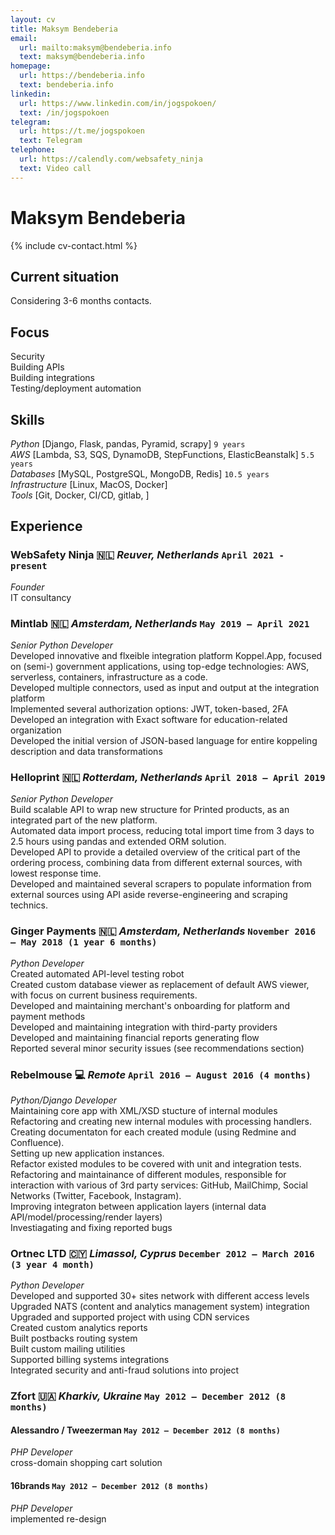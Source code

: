 ```yaml
---
layout: cv
title: Maksym Bendeberia
email:
  url: mailto:maksym@bendeberia.info
  text: maksym@bendeberia.info
homepage:
  url: https://bendeberia.info
  text: bendeberia.info
linkedin:
  url: https://www.linkedin.com/in/jogspokoen/
  text: /in/jogspokoen
telegram:
  url: https://t.me/jogspokoen
  text: Telegram
telephone:
  url: https://calendly.com/websafety_ninja
  text: Video call
---
```


# Maksym Bendeberia

<!--
include contact information from the front matter
Supported arguments:
    - homepage: url, text
    - phone
    - email
-->

{% include cv-contact.html %}

## Current situation
Considering 3-6 months contacts.

## Focus
Security <br>
Building APIs <br>
Building integrations <br>
Testing/deployment automation <br>

## Skills
_Python_ [Django, Flask, pandas, Pyramid, scrapy] `9 years` <br>
_AWS_ [Lambda, S3, SQS, DynamoDB, StepFunctions, ElasticBeanstalk] `5.5 years` <br>
_Databases_ [MySQL, PostgreSQL, MongoDB, Redis] `10.5 years` <br>
_Infrastructure_ [Linux, MacOS, Docker] <br>
_Tools_ [Git, Docker, CI/CD, gitlab, ] <br>

## Experience

### **WebSafety Ninja** 🇳🇱 _Reuver, Netherlands_ `April 2021 - present`

_Founder_ <br>
IT consultancy

### **Mintlab** 🇳🇱 _Amsterdam, Netherlands_ `May 2019 — April 2021`

_Senior Python Developer_<br>
Developed innovative and flxeible integration platform Koppel.App, focused on (semi-) government applications, using top-edge technologies: AWS, serverless, containers, infrastructure as a code.<br>
Developed multiple connectors, used as input and output at the integration platform<br>
Implemented several authorization options: JWT, token-based, 2FA<br>
Developed an integration with Exact software for education-related organization<br>
Developed the initial version of JSON-based language for entire koppeling description and data transformations



### **Helloprint** 🇳🇱 _Rotterdam, Netherlands_ `April 2018 — April 2019`

_Senior Python Developer_<br>
Build scalable API to wrap new structure for Printed products, as an integrated part of the new platform.<br>
Automated data import process, reducing total import time from 3 days to 2.5 hours using pandas and extended ORM solution.<br>
Developed API to provide a detailed overview of the critical part of the ordering process, combining data from different external sources, with lowest response time.<br>
Developed and maintained several scrapers to populate information from external sources using API aside reverse-engineering and scraping technics.

### **Ginger Payments** 🇳🇱 _Amsterdam, Netherlands_ `November 2016 — May 2018 (1 year 6 months)`

_Python Developer_<br>
Created automated API-level testing robot<br>
Created custom database viewer as replacement of default AWS viewer, with focus on current business requirements.<br>
Developed and maintaining merchant's onboarding for platform and payment methods<br>
Developed and maintaining integration with third-party providers<br>
Developed and maintaining financial reports generating flow<br>
Reported several minor security issues (see recommendations section)



### **Rebelmouse** 💻 _Remote_ `April 2016 — August 2016 (4 months)`

_Python/Django Developer_<br>
Maintaining core app with XML/XSD stucture of internal modules<br>
Refactoring and creating new internal modules with processing handlers.<br>
Creating documentaton for each created module (using Redmine and Confluence).<br>
Setting up new application instances.<br>
Refactor existed modules to be covered with unit and integration tests.<br>
Refactoring and maintainance of different modules, responsible for interaction with various of 3rd party services: GitHub, MailChimp, Social Networks (Twitter, Facebook, Instagram).<br>
Improving integraton between application layers (internal data API/model/processing/render layers)<br>
Investiagating and fixing reported bugs



### **Ortnec LTD** 🇨🇾 _Limassol, Cyprus_ `December 2012 — March 2016 (3 year 4 month)`

_Python Developer_<br>
Developed and supported 30+ sites network with different access levels<br>
Upgraded NATS (content and analytics management system) integration<br>
Upgraded and supported project with using CDN services<br>
Created custom analytics reports<br>
Built postbacks routing system<br>
Built custom mailing utilities<br>
Supported billing systems integrations<br>
Integrated security and anti-fraud solutions into project


### **Zfort** 🇺🇦 _Kharkiv, Ukraine_  `May 2012 — December 2012 (8 months)`
#### **Alessandro / Tweezerman** `May 2012 — December 2012 (8 months)`

_PHP Developer_<br>
cross-domain shopping cart solution

#### **16brands** `May 2012 — December 2012 (8 months)`

_PHP Developer_<br>
implemented re-design




<!-- ### Footer

Last updated: May 2022 -->